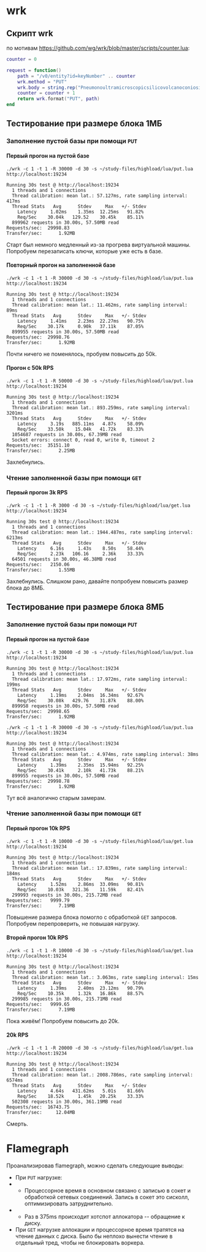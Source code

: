 # wrk

## Скрипт wrk
по мотивам https://github.com/wg/wrk/blob/master/scripts/counter.lua:
```lua
counter = 0

request = function()
    path = "/v0/entity?id=keyNumber" .. counter
    wrk.method = "PUT"
    wrk.body = string.rep("Pneumonoultramicroscopicsilicovolcanoconiosis!", 15)
    counter = counter + 1
    return wrk.format("PUT", path)
end
```

## Тестирование при размере блока 1МБ
### Заполнение пустой базы при помощи `PUT`
#### Первый прогон на пустой базе
```text
./wrk -c 1 -t 1 -R 30000 -d 30 -s ~/study-files/highload/lua/put.lua http://localhost:19234

Running 30s test @ http://localhost:19234
  1 threads and 1 connections
  Thread calibration: mean lat.: 57.127ms, rate sampling interval: 417ms
  Thread Stats   Avg      Stdev     Max   +/- Stdev
    Latency     1.02ms    1.35ms  12.25ms   91.82%
    Req/Sec    30.04k   129.52    30.45k    85.11%
  899962 requests in 30.00s, 57.50MB read
Requests/sec:  29998.83
Transfer/sec:      1.92MB
```

Старт был немного медленный из-за прогрева виртуальной машины. Попробуем перезаписать ключи, которые уже есть в базе.

#### Повторный прогон на заполненной базе
```text
./wrk -c 1 -t 1 -R 30000 -d 30 -s ~/study-files/highload/lua/put.lua http://localhost:19234

Running 30s test @ http://localhost:19234
  1 threads and 1 connections
  Thread calibration: mean lat.: 11.462ms, rate sampling interval: 89ms
  Thread Stats   Avg      Stdev     Max   +/- Stdev
    Latency     1.41ms    2.23ms  22.27ms   90.75%
    Req/Sec    30.17k     0.90k   37.11k    87.05%
  899955 requests in 30.00s, 57.50MB read
Requests/sec:  29998.76
Transfer/sec:      1.92MB
```

Почти ничего не поменялось, пробуем повысить до 50k.

#### Прогон с 50k RPS
```text
./wrk -c 1 -t 1 -R 50000 -d 30 -s ~/study-files/highload/lua/put.lua http://localhost:19234

Running 30s test @ http://localhost:19234
  1 threads and 1 connections
  Thread calibration: mean lat.: 893.259ms, rate sampling interval: 3201ms
  Thread Stats   Avg      Stdev     Max   +/- Stdev
    Latency     3.19s   885.11ms   4.87s    58.09%
    Req/Sec    33.50k    15.04k   41.72k    83.33%
  1054687 requests in 30.00s, 67.39MB read
  Socket errors: connect 0, read 0, write 0, timeout 2
Requests/sec:  35151.10
Transfer/sec:      2.25MB
```
Захлебнулись.

### Чтение заполненной базы при помощи `GET`

#### Первый прогон 3k RPS
```text
./wrk -c 1 -t 1 -R 3000 -d 30 -s ~/study-files/highload/lua/get.lua http://localhost:19234

Running 30s test @ http://localhost:19234
  1 threads and 1 connections
  Thread calibration: mean lat.: 1944.487ms, rate sampling interval: 6213ms
  Thread Stats   Avg      Stdev     Max   +/- Stdev
    Latency     6.16s     1.43s    8.50s    58.44%
    Req/Sec     2.23k   106.16     2.36k    33.33%
  64501 requests in 30.00s, 46.38MB read
Requests/sec:   2150.06
Transfer/sec:      1.55MB
```

Захлебнулись. Слишком рано, давайте попробуем повысить размер блока до 8МБ.

## Тестирование при размере блока 8МБ
### Заполнение пустой базы при помощи `PUT`
#### Первый прогон на пустой базе
```text
./wrk -c 1 -t 1 -R 30000 -d 30 -s ~/study-files/highload/lua/put.lua http://localhost:19234

Running 30s test @ http://localhost:19234
  1 threads and 1 connections
  Thread calibration: mean lat.: 17.972ms, rate sampling interval: 199ms
  Thread Stats   Avg      Stdev     Max   +/- Stdev
    Latency     1.19ms    2.04ms  16.34ms   92.67%
    Req/Sec    30.08k   429.76    31.87k    88.00%
  899958 requests in 30.00s, 57.50MB read
Requests/sec:  29998.65
Transfer/sec:      1.92MB
```

```text
./wrk -c 1 -t 1 -R 30000 -d 30 -s ~/study-files/highload/lua/put.lua http://localhost:19234

Running 30s test @ http://localhost:19234
  1 threads and 1 connections
  Thread calibration: mean lat.: 4.974ms, rate sampling interval: 38ms
  Thread Stats   Avg      Stdev     Max   +/- Stdev
    Latency     1.39ms    2.35ms  15.94ms   92.25%
    Req/Sec    30.41k     2.10k   41.73k    88.21%
  899955 requests in 30.00s, 57.50MB read
Requests/sec:  29998.78
Transfer/sec:      1.92MB
```
Тут всё аналогично старым замерам.

### Чтение заполненной базы при помощи `GET`

#### Первый прогон 10k RPS
```text
./wrk -c 1 -t 1 -R 10000 -d 30 -s ~/study-files/highload/lua/get.lua http://localhost:19234

Running 30s test @ http://localhost:19234
  1 threads and 1 connections
  Thread calibration: mean lat.: 17.839ms, rate sampling interval: 184ms
  Thread Stats   Avg      Stdev     Max   +/- Stdev
    Latency     1.52ms    2.86ms  33.09ms   90.81%
    Req/Sec    10.03k   321.36    11.59k    82.41%
  299993 requests in 30.00s, 215.72MB read
Requests/sec:   9999.79
Transfer/sec:      7.19MB
```
Повышение размера блока помогло с обработкой `GET` запросов. Попробуем перепроверить, не повышая нагрузку.
#### Второй прогон 10k RPS

```text
./wrk -c 1 -t 1 -R 10000 -d 30 -s ~/study-files/highload/lua/get.lua http://localhost:19234

Running 30s test @ http://localhost:19234
  1 threads and 1 connections
  Thread calibration: mean lat.: 3.063ms, rate sampling interval: 15ms
  Thread Stats   Avg      Stdev     Max   +/- Stdev
    Latency     1.39ms    2.40ms  23.12ms   90.79%
    Req/Sec    10.35k     1.32k   16.86k    88.57%
  299985 requests in 30.00s, 215.71MB read
Requests/sec:   9999.65
Transfer/sec:      7.19MB
```

Пока живём! Попробуем повысить до 20k.

#### 20k RPS
```text
./wrk -c 1 -t 1 -R 20000 -d 30 -s ~/study-files/highload/lua/get.lua http://localhost:19234

Running 30s test @ http://localhost:19234
  1 threads and 1 connections
  Thread calibration: mean lat.: 2008.786ms, rate sampling interval: 6574ms
  Thread Stats   Avg      Stdev     Max   +/- Stdev
    Latency     4.64s   431.62ms   5.01s    81.66%
    Req/Sec    18.52k     1.45k   20.25k    33.33%
  502308 requests in 30.00s, 361.19MB read
Requests/sec:  16743.75
Transfer/sec:     12.04MB
```

Смерть.

# Flamegraph

Проанализировав flamegraph, можно сделать следующие выводы:

* При `PUT` нагрузке:
* * Процессорное время в основном связано с записью в сокет и обработкой сетевых соединений. Запись в сокет это сисколл,
оптимизировать затруднительно.
* * Раз в 375ms происходит хотспот аллокатора -- обращение к диску.
* При `GET` нагрузке аллокации и процессорное время тратятся на чтение данных с диска.
Было бы неплохо вынести чтение в отдельный тред, чтобы не блокировать воркера.